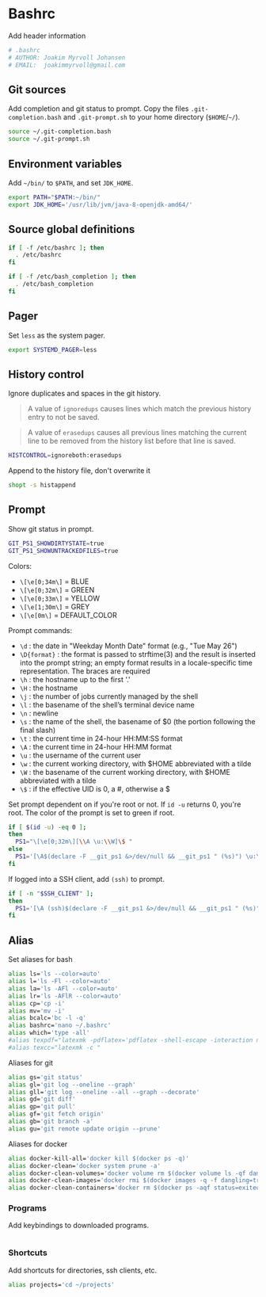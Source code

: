 # Bashrc
Add header information
```bash tangle:~/.bashrc
# .bashrc
# AUTHOR: Joakim Myrvoll Johansen
# EMAIL:  joakimmyrvoll@gmail.com
```

## Git sources
Add completion and git status to prompt. Copy the files `.git-completion.bash`
and `.git-prompt.sh` to your home directory (`$HOME`/`~/`).

```bash tangle:~/.bashrc
source ~/.git-completion.bash
source ~/.git-prompt.sh
```

## Environment variables
Add `~/bin/` to `$PATH`, and set `JDK_HOME`.

```bash tangle:~/.bashrc
export PATH="$PATH:~/bin/"
export JDK_HOME='/usr/lib/jvm/java-8-openjdk-amd64/'
```

## Source global definitions
```bash tangle:~/.bashrc
if [ -f /etc/bashrc ]; then
  . /etc/bashrc
fi

if [ -f /etc/bash_completion ]; then
  . /etc/bash_completion
fi
```

## Pager
Set `less` as the system pager.

```bash tangle:~/.bashrc
export SYSTEMD_PAGER=less
```

## History control
Ignore duplicates and spaces in the git history.

> A value of `ignoredups` causes lines which match the previous history entry 
> to not be saved.

> A value of `erasedups` causes all previous lines matching the current line 
> to be removed from the history list before that line is saved.

```bash tangle:~/.bashrc
HISTCONTROL=ignoreboth:erasedups
```

Append to the history file, don't overwrite it
```bash tangle:~/.bashrc
shopt -s histappend
```

## Prompt

Show git status in prompt.

```bash tangle:~/.bashrc
GIT_PS1_SHOWDIRTYSTATE=true
GIT_PS1_SHOWUNTRACKEDFILES=true
```

Colors:
* `\[\e[0;34m\]` = BLUE
* `\[\e[0;32m\]` = GREEN
* `\[\e[0;33m\]` = YELLOW
* `\[\e[1;30m\]` = GREY
* `\[\e[0m\]`    = DEFAULT_COLOR

Prompt commands:
* `\d` : the date in "Weekday Month Date" format (e.g., "Tue May 26")
* `\D{format}` : the format is passed to strftime(3) and the result is inserted into the prompt string; an empty format results in a locale-specific time representation. The braces are required
* `\h` : the hostname up to the first '.'
* `\H` : the hostname
* `\j` : the number of jobs currently managed by the shell
* `\l` : the basename of the shell’s terminal device name
* `\n` : newline
* `\s` : the name of the shell, the basename of $0 (the portion following the final slash)
* `\t` : the current time in 24-hour HH:MM:SS format
* `\A` : the current time in 24-hour HH:MM format
* `\u` : the username of the current user
* `\w` : the current working directory, with $HOME abbreviated with a tilde
* `\W` : the basename of the current working directory, with $HOME abbreviated with a tilde
* `\$` : if the effective UID is 0, a #, otherwise a $

Set prompt dependent on if you're root or not. If `id -u` returns 0, you're root.
The color of the prompt is set to green if root.

```bash tangle:~/.bashrc
if [ $(id -u) -eq 0 ];
then 
  PS1="\[\e[0;32m\][\\A \u:\\W]\$ "
else
  PS1='[\A$(declare -F __git_ps1 &>/dev/null && __git_ps1 " (%s)") \u:\W]\$ '
fi
```

If logged into a SSH client, add `(ssh)` to prompt.

```bash tangle:~/.bashrc
if [ -n "$SSH_CLIENT" ];
then
  PS1='[\A (ssh)$(declare -F __git_ps1 &>/dev/null && __git_ps1 " (%s)") \u:\W]\$ '
fi
```

## Alias
Set aliases for bash

```bash tangle:~/.bashrc
alias ls='ls --color=auto'
alias l='ls -Fl --color=auto'
alias la='ls -AFl --color=auto'
alias lr='ls -AFlR --color=auto'
alias cp='cp -i'
alias mv='mv -i'
alias bcalc='bc -l -q'
alias bashrc='nano ~/.bashrc'
alias which='type -all'
#alias texpdf="latexmk -pdflatex='pdflatex -shell-escape -interaction nonstopmode' -pdf -f "
#alias texcc="latexmk -c "
```

Aliases for git

```bash tangle:~/.bashrc
alias gs='git status'
alias gl='git log --oneline --graph'
alias gll='git log --oneline --all --graph --decorate'
alias gd='git diff'
alias gp='git pull'
alias gf='git fetch origin'
alias gb='git branch -a'
alias gu='git remote update origin --prune'
```

Aliases for docker

```bash tangle:~/.bashrc
alias docker-kill-all='docker kill $(docker ps -q)'
alias docker-clean='docker system prune -a'
alias docker-clean-volumes='docker volume rm $(docker volume ls -qf dangling=true)'
alias docker-clean-images='docker rmi $(docker images -q -f dangling=true)'
alias docker-clean-containers='docker rm $(docker ps -aqf status=exited)'
```

### Programs
Add keybindings to downloaded programs.

```bash tangle:~/.bashrc

```

### Shortcuts
Add shortcuts for directories, ssh clients, etc.

```bash tangle:~/.bashrc
alias projects='cd ~/projects'
```
